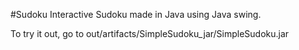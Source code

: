#Sudoku
Interactive Sudoku made in Java using Java swing.

To try it out, go to out/artifacts/SimpleSudoku_jar/SimpleSudoku.jar

